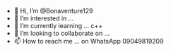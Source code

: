 - 👋 Hi, I’m @Bonaventure129
- 👀 I’m interested in ...
- 🌱 I’m currently learning ... c++
- 💞️ I’m looking to collaborate on ...
- 📫 How to reach me ... on WhatsApp 09049819209

<!---
Bonaventure129/Bonaventure129 is a ✨ special ✨ repository because its `README.md` (this file) appears on your GitHub profile.
You can click the Preview link to take a look at your changes.
--->
